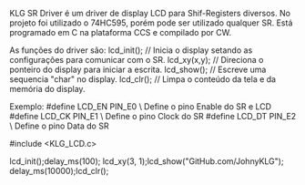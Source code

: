 KLG SR Driver é um driver de display LCD para Shif-Registers diversos. No projeto foi utilizado o 74HC595, porém pode ser utilizado qualquer SR. Está programado em C na plataforma CCS e compilado por CW.

As funções do driver são:
lcd_init();  // Inicia o display setando as configurações para comunicar com o SR.
lcd_xy(x,y); // Direciona o ponteiro do display para iniciar a escrita.
lcd_show();  // Escreve uma sequencia "char" no display.
lcd_clr();   // Limpa o conteúdo da tela e da memória do display.
 
Exemplo:
#define LCD_EN          PIN_E0 \\ Define o pino Enable do SR e LCD
#define LCD_CK          PIN_E1 \\ Define o pino Clock do SR
#define LCD_DT          PIN_E2 \\ Define o pino Data do SR

#include <KLG_LCD.c>

lcd_init();delay_ms(100);
lcd_xy(3, 1);lcd_show("GitHub.com/JohnyKLG");
delay_ms(10000);lcd_clr();
